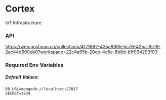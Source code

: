 # Cortex
IoT Infrastructure

### API 
https://web.postman.co/collections/4171682-435a8395-5c76-42ba-9c18-2ac44d600eb0?workspace=22c4a95b-20eb-4c5c-8b8d-b1f034293f03

### Required Env Variables
##### Default Values:
```
DB_URL=mongodb://localhost:27017
SECRET=1234
```
